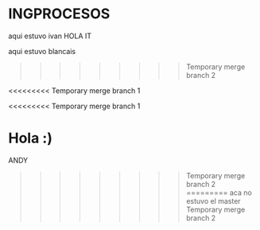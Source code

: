 # INGPROCESOS
aqui estuvo ivan 
HOLA IT

aqui estuvo blancais
>>>>>>>>> Temporary merge branch 2








<<<<<<<<< Temporary merge branch 1

<<<<<<<<< Temporary merge branch 1
























Hola :)
=========
ANDY
>>>>>>>>> Temporary merge branch 2
=========
aca no estuvo el master
>>>>>>>>> Temporary merge branch 2
